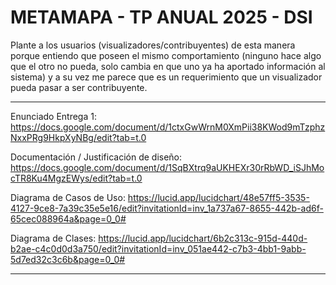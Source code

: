 # METAMAPA - TP ANUAL 2025 - DSI

Plante a los usuarios (visualizadores/contribuyentes) de esta manera porque entiendo que 
poseen el mismo comportamiento (ninguno hace algo que el otro no pueda, solo cambia en que uno 
ya ha aportado información al sistema) y a su vez me parece que es un requerimiento que un visualizador 
pueda pasar a ser contribuyente.




-------------------------------------------------------------------------------------------------------------------------

Enunciado Entrega 1: 
https://docs.google.com/document/d/1ctxGwWrnM0XmPii38KWod9mTzphzNxxPRg9HkpXyNBg/edit?tab=t.0

Documentación / Justificación de diseño:
https://docs.google.com/document/d/1SqBXtrq9aUKHEXr30rRbWD_iSJhMocTR8Ku4MgzEWys/edit?tab=t.0

Diagrama de Casos de Uso:
https://lucid.app/lucidchart/48e57ff5-3535-4127-9ce8-7a39c35e5e16/edit?invitationId=inv_1a737a67-8655-442b-ad6f-65cec088964a&page=0_0#

Diagrama de Clases:
https://lucid.app/lucidchart/6b2c313c-915d-440d-b2ae-c4c0d0d3a750/edit?invitationId=inv_051ae442-c7b3-4bb1-9abb-5d7ed32c3c6b&page=0_0#

--------------------------------------------------------------------------------------------------------------------------
